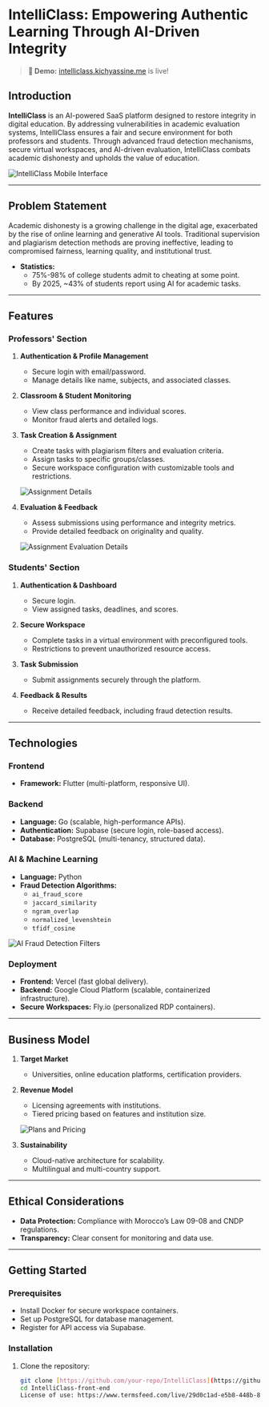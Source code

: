 # IntelliClass: Empowering Authentic Learning Through AI-Driven Integrity
> **🚀 Demo:** [intelliclass.kichyassine.me](https://intelliclass.kichyassine.me) is live!  
## Introduction

**IntelliClass** is an AI-powered SaaS platform designed to restore integrity in digital education. By addressing vulnerabilities in academic evaluation systems, IntelliClass ensures a fair and secure environment for both professors and students. Through advanced fraud detection mechanisms, secure virtual workspaces, and AI-driven evaluation, IntelliClass combats academic dishonesty and upholds the value of education.

![IntelliClass Mobile Interface](assets/iphoneScreen.jpg)

---

## Problem Statement

Academic dishonesty is a growing challenge in the digital age, exacerbated by the rise of online learning and generative AI tools. Traditional supervision and plagiarism detection methods are proving ineffective, leading to compromised fairness, learning quality, and institutional trust.

- **Statistics:**
  - 75%-98% of college students admit to cheating at some point.
  - By 2025, ~43% of students report using AI for academic tasks.

---

## Features

### Professors' Section

1. **Authentication & Profile Management**

   - Secure login with email/password.
   - Manage details like name, subjects, and associated classes.

2. **Classroom & Student Monitoring**

   - View class performance and individual scores.
   - Monitor fraud alerts and detailed logs.

3. **Task Creation & Assignment**

   - Create tasks with plagiarism filters and evaluation criteria.
   - Assign tasks to specific groups/classes.
   - Secure workspace configuration with customizable tools and restrictions.

   ![Assignment Details](assets/assignment_details.png)

4. **Evaluation & Feedback**

   - Assess submissions using performance and integrity metrics.
   - Provide detailed feedback on originality and quality.

   ![Assignment Evaluation Details](assets/assignment_details5.png)

### Students' Section

1. **Authentication & Dashboard**

   - Secure login.
   - View assigned tasks, deadlines, and scores.

2. **Secure Workspace**

   - Complete tasks in a virtual environment with preconfigured tools.
   - Restrictions to prevent unauthorized resource access.

3. **Task Submission**

   - Submit assignments securely through the platform.

4. **Feedback & Results**
   - Receive detailed feedback, including fraud detection results.

---

## Technologies

### Frontend

- **Framework:** Flutter (multi-platform, responsive UI).

### Backend

- **Language:** Go (scalable, high-performance APIs).
- **Authentication:** Supabase (secure login, role-based access).
- **Database:** PostgreSQL (multi-tenancy, structured data).

### AI & Machine Learning

- **Language:** Python
- **Fraud Detection Algorithms:**
  - `ai_fraud_score`
  - `jaccard_similarity`
  - `ngram_overlap`
  - `normalized_levenshtein`
  - `tfidf_cosine`

![AI Fraud Detection Filters](assets/7filters.jpg)

### Deployment

- **Frontend:** Vercel (fast global delivery).
- **Backend:** Google Cloud Platform (scalable, containerized infrastructure).
- **Secure Workspaces:** Fly.io (personalized RDP containers).

---

## Business Model

1. **Target Market**

   - Universities, online education platforms, certification providers.

2. **Revenue Model**

   - Licensing agreements with institutions.
   - Tiered pricing based on features and institution size.

   ![Plans and Pricing](assets/plansPrices.jpg)

3. **Sustainability**
   - Cloud-native architecture for scalability.
   - Multilingual and multi-country support.

---

## Ethical Considerations

- **Data Protection:** Compliance with Morocco’s Law 09-08 and CNDP regulations.
- **Transparency:** Clear consent for monitoring and data use.

---

## Getting Started

### Prerequisites

- Install Docker for secure workspace containers.
- Set up PostgreSQL for database management.
- Register for API access via Supabase.

### Installation

1. Clone the repository:
   ```bash
   git clone [https://github.com/your-repo/IntelliClass](https://github.com/kishyassin/intelliClass-Back-End/).git
   cd IntelliClass-front-end
   License of use: https://www.termsfeed.com/live/29d0c1ad-e5b8-448b-8485-7c4a183f15ca
   ```
